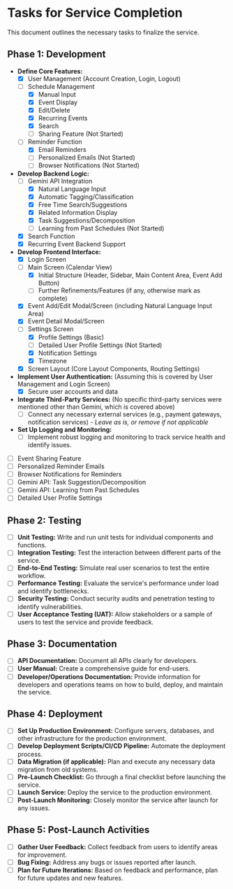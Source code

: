 # Tasks for Service Completion

This document outlines the necessary tasks to finalize the service.

## Phase 1: Development

- **Define Core Features:**
    - [x] User Management (Account Creation, Login, Logout)
    - [ ] Schedule Management
        - [x] Manual Input
        - [x] Event Display
        - [x] Edit/Delete
        - [x] Recurring Events
        - [x] Search
        - [ ] Sharing Feature (Not Started)
    - [ ] Reminder Function
        - [x] Email Reminders
        - [ ] Personalized Emails (Not Started)
        - [ ] Browser Notifications (Not Started)

- **Develop Backend Logic:**
    - [ ] Gemini API Integration
        - [x] Natural Language Input
        - [x] Automatic Tagging/Classification
        - [x] Free Time Search/Suggestions
        - [x] Related Information Display
        - [x] Task Suggestions/Decomposition
        - [ ] Learning from Past Schedules (Not Started)
    - [x] Search Function
    - [x] Recurring Event Backend Support

- **Develop Frontend Interface:**
    - [x] Login Screen
    - [ ] Main Screen (Calendar View)
        - [x] Initial Structure (Header, Sidebar, Main Content Area, Event Add Button)
        - [ ] Further Refinements/Features (if any, otherwise mark as complete)
    - [x] Event Add/Edit Modal/Screen (including Natural Language Input Area)
    - [x] Event Detail Modal/Screen
    - [ ] Settings Screen
        - [x] Profile Settings (Basic)
        - [ ] Detailed User Profile Settings (Not Started)
        - [x] Notification Settings
        - [x] Timezone
    - [x] Screen Layout (Core Layout Components, Routing Settings)

- **Implement User Authentication:** (Assuming this is covered by User Management and Login Screen)
    - [x] Secure user accounts and data

- **Integrate Third-Party Services:** (No specific third-party services were mentioned other than Gemini, which is covered above)
    - [ ] Connect any necessary external services (e.g., payment gateways, notification services) - *Leave as is, or remove if not applicable*

- **Set Up Logging and Monitoring:**
    - [ ] Implement robust logging and monitoring to track service health and identify issues.
- [ ] Event Sharing Feature
- [ ] Personalized Reminder Emails
- [ ] Browser Notifications for Reminders
- [ ] Gemini API: Task Suggestion/Decomposition
- [ ] Gemini API: Learning from Past Schedules
- [ ] Detailed User Profile Settings

## Phase 2: Testing

- [ ] **Unit Testing:** Write and run unit tests for individual components and functions.
- [ ] **Integration Testing:** Test the interaction between different parts of the service.
- [ ] **End-to-End Testing:** Simulate real user scenarios to test the entire workflow.
- [ ] **Performance Testing:** Evaluate the service's performance under load and identify bottlenecks.
- [ ] **Security Testing:** Conduct security audits and penetration testing to identify vulnerabilities.
- [ ] **User Acceptance Testing (UAT):** Allow stakeholders or a sample of users to test the service and provide feedback.

## Phase 3: Documentation

- [ ] **API Documentation:** Document all APIs clearly for developers.
- [ ] **User Manual:** Create a comprehensive guide for end-users.
- [ ] **Developer/Operations Documentation:** Provide information for developers and operations teams on how to build, deploy, and maintain the service.

## Phase 4: Deployment

- [ ] **Set Up Production Environment:** Configure servers, databases, and other infrastructure for the production environment.
- [ ] **Develop Deployment Scripts/CI/CD Pipeline:** Automate the deployment process.
- [ ] **Data Migration (if applicable):** Plan and execute any necessary data migration from old systems.
- [ ] **Pre-Launch Checklist:** Go through a final checklist before launching the service.
- [ ] **Launch Service:** Deploy the service to the production environment.
- [ ] **Post-Launch Monitoring:** Closely monitor the service after launch for any issues.

## Phase 5: Post-Launch Activities

- [ ] **Gather User Feedback:** Collect feedback from users to identify areas for improvement.
- [ ] **Bug Fixing:** Address any bugs or issues reported after launch.
- [ ] **Plan for Future Iterations:** Based on feedback and performance, plan for future updates and new features.
